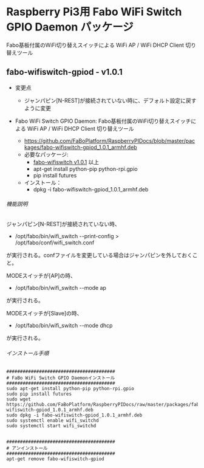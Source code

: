 # Raspberry Pi3用 Fabo WiFi Switch GPIO Daemon パッケージ

Fabo基板付属のWiFi切り替えスイッチによる WiFi AP / WiFi DHCP Client 切り替えツール


## fabo-wifiswitch-gpiod - v1.0.1
  * 変更点
    * ジャンパピン[N-REST]が接続されていない時に、デフォルト設定に戻すように変更

* Fabo WiFi Switch GPIO Daemon: Fabo基板付属のWiFi切り替えスイッチによる WiFi AP / WiFi DHCP Client 切り替えツール
  * https://github.com/FaBoPlatform/RaspberryPIDocs/blob/master/packages/fabo-wifiswitch-gpiod_1.0.1_armhf.deb
  * 必要なパッケージ:
    * [fabo-wifiswitch v1.0.1](./fabo-wifiswitch.md) 以上
    * apt-get install python-pip python-rpi.gpio
    * pip install futures
  * インストール：
    * dpkg -i fabo-wifiswitch-gpiod_1.0.1_armhf.deb


###### 機能説明
ジャンパピン[N-REST]が接続されていない時、
  * /opt/fabo/bin/wifi_switch --print-config > /opt/fabo/conf/wifi_switch.conf

が実行される。confファイルを変更している場合はジャンパピンを外しておくこと。

MODEスイッチが[AP]の時、
  * /opt/fabo/bin/wifi_switch --mode ap

が実行される。

MODEスイッチが[Slave]の時、
  * /opt/fabo/bin/wifi_switch --mode dhcp

が実行される。


###### インストール手順
```
########################################
# FaBo WiFi Switch GPIO Daemonインストール
########################################
sudo apt-get install python-pip python-rpi.gpio
sudo pip install futures
sudo wget https://github.com/FaBoPlatform/RaspberryPIDocs/raw/master/packages/fabo-wifiswitch-gpiod_1.0.1_armhf.deb
sudo dpkg -i fabo-wifiswitch-gpiod_1.0.1_armhf.deb
sudo systemctl enable wifi_switchd
sudo systemctl start wifi_switchd


########################################
# アンインストール
########################################
apt-get remove fabo-wifiswitch-gpiod


```
